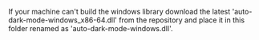 If your machine can't build the windows library download the latest
'auto-dark-mode-windows_x86-64.dll' from the repository and place it in this folder
renamed as 'auto-dark-mode-windows.dll'.
